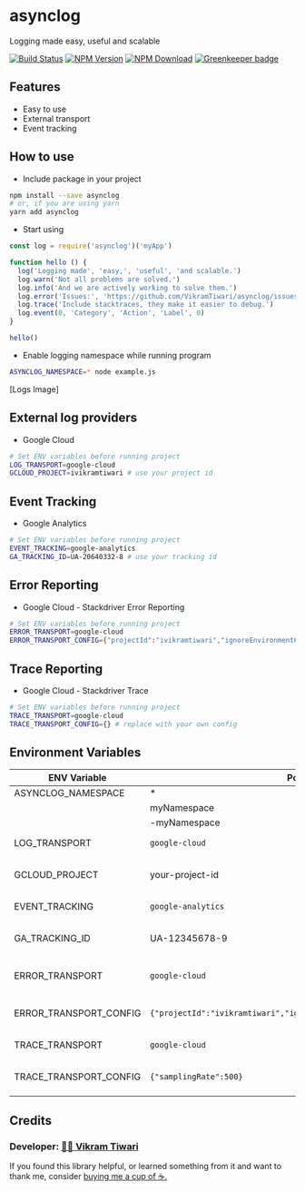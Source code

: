# asynclog

Logging made easy, useful and scalable

[![Build Status](https://travis-ci.org/VikramTiwari/asynclog.svg?branch=master)](https://travis-ci.org/VikramTiwari/asynclog) [![NPM Version](https://img.shields.io/npm/v/asynclog.svg)](https://www.npmjs.com/package/asynclog) [![NPM Download](https://img.shields.io/npm/dm/asynclog.svg)](https://www.npmjs.com/package/asynclog) [![Greenkeeper badge](https://badges.greenkeeper.io/VikramTiwari/asynclog.svg)](https://greenkeeper.io/)

## Features

- Easy to use
- External transport
- Event tracking

## How to use

- Include package in your project

``` sh
npm install --save asynclog
# or, if you are using yarn
yarn add asynclog
```

- Start using

``` javascript
const log = require('asynclog')('myApp')

function hello () {
  log('Logging made', 'easy,', 'useful', 'and scalable.')
  log.warn('Not all problems are solved.')
  log.info('And we are actively working to solve them.')
  log.error('Issues:', 'https://github.com/VikramTiwari/asynclog/issues')
  log.trace('Include stacktraces, they make it easier to debug.')
  log.event(0, 'Category', 'Action', 'Label', 0)
}

hello()
```

- Enable logging namespace while running program

``` bash
ASYNCLOG_NAMESPACE=* node example.js
```

[Logs Image]

## External log providers

- Google Cloud

``` bash
# Set ENV variables before running project
LOG_TRANSPORT=google-cloud
GCLOUD_PROJECT=ivikramtiwari # use your project id
```

## Event Tracking

- Google Analytics

``` bash
# Set ENV variables before running project
EVENT_TRACKING=google-analytics
GA_TRACKING_ID=UA-20640332-8 # use your tracking id
```

## Error Reporting

- Google Cloud - Stackdriver Error Reporting

``` bash
# Set ENV variables before running project
ERROR_TRANSPORT=google-cloud
ERROR_TRANSPORT_CONFIG={"projectId":"ivikramtiwari","ignoreEnvironmentCheck":false,"logLevel":2} # replace with your own config
```

## Trace Reporting

- Google Cloud - Stackdriver Trace

``` bash
# Set ENV variables before running project
TRACE_TRANSPORT=google-cloud
TRACE_TRANSPORT_CONFIG={} # replace with your own config
```

## Environment Variables

| ENV Variable | Possible Value | Usage |
|------|----------------|-------|
| ASYNCLOG_NAMESPACE | * | see all logs |
| | myNamespace | log for myNamespace |
| | -myNamespace | don't log myNamespace |
| LOG_TRANSPORT | `google-cloud` | stream logs to google cloud logging |
| GCLOUD_PROJECT | your-project-id | required if `google-cloud` was selected as LGO_TRANSPORT |
| EVENT_TRACKING | `google-analytics` | stream event to google analytics |
| GA_TRACKING_ID | UA-12345678-9 | required if `google-analytics` was selected as EVENT_TRACKING |
| ERROR_TRANSPORT | `google-cloud` | stream errors to google cloud's stackdriver error logging |
| ERROR_TRANSPORT_CONFIG | `{"projectId":"ivikramtiwari","ignoreEnvironmentCheck":false,"logLevel":2}` | required if `google-cloud` was selected as ERROR_TRANSPORT_CONFIG |
| TRACE_TRANSPORT | `google-cloud` | stream trace data to google cloud's stackdriver trace |
| TRACE_TRANSPORT_CONFIG | `{"samplingRate":500}` | required if `google-cloud` was selected as TRACE_TRANSPORT |


## Credits

### Developer: [👨‍💻 Vikram Tiwari](https://vikramtiwari.com)

If you found this library helpful, or learned something from it and want to thank me, consider [buying me a cup of ☕️.](https://www.paypal.me/vikramtiwari/5)
